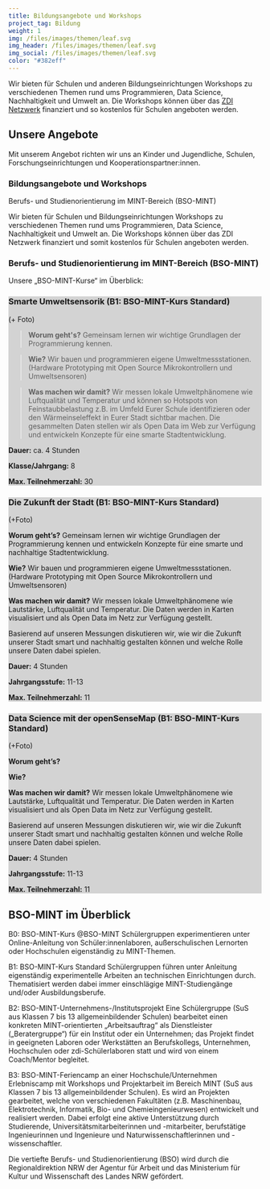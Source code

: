 ```yaml
---
title: Bildungsangebote und Workshops
project_tag: Bildung
weight: 1
img: /files/images/themen/leaf.svg
img_header: /files/images/themen/leaf.svg
img_social: /files/images/themen/leaf.svg
color: "#382eff"
---
```


Wir bieten für Schulen und anderen Bildungseinrichtungen Workshops zu verschiedenen Themen rund ums Programmieren, Data Science, Nachhaltigkeit und Umwelt an. Die Workshops können über das [ZDI Netzwerk](https://zdi-portal.de) finanziert und so kostenlos für Schulen angeboten werden. 
<!--more-->

## Unsere Angebote

Mit unserem Angebot richten wir uns an Kinder und Jugendliche, Schulen, Forschungseinrichtungen und Kooperationspartner:innen.

### Bildungsangebote und Workshops
Berufs- und Studienorientierung im MINT-Bereich (BSO-MINT)

Wir bieten für Schulen und Bildungseinrichtungen Workshops zu verschiedenen Themen rund ums Programmieren, Data Science, Nachhaltigkeit und Umwelt an. Die Workshops können über das ZDI Netzwerk finanziert und somit kostenlos für Schulen angeboten werden.

### Berufs- und Studienorientierung im MINT-Bereich (BSO-MINT)

Unsere „BSO-MINT-Kurse“ im Überblick:

<div style="background-color: lightgrey">
<h3>Smarte Umweltsensorik (B1: BSO-MINT-Kurs Standard)</h3>
(+ Foto)

> <b>Worum geht's?</b>
Gemeinsam lernen wir wichtige Grundlagen der Programmierung kennen.

> <b>Wie?</b>
Wir bauen und programmieren eigene Umweltmessstationen. 
(Hardware Prototyping mit Open Source Mikrokontrollern und Umweltsensoren)

> <b>Was machen wir damit?</b>
Wir messen lokale Umweltphänomene wie Luftqualität und Temperatur und können so Hotspots von Feinstaubbelastung z.B. im Umfeld Eurer Schule identifizieren oder den Wärmeinseleffekt in Eurer Stadt sichtbar machen.
Die gesammelten Daten stellen wir als Open Data im Web zur Verfügung und entwickeln Konzepte für eine smarte Stadtentwicklung.

<b>Dauer:</b> ca. 4 Stunden

<b>Klasse/Jahrgang:</b> 8

<b>Max. Teilnehmerzahl:</b> 30

</div>

<div style="background-color: lightgrey">
<h3>Die Zukunft der Stadt (B1: BSO-MINT-Kurs Standard)</h3>
(+Foto)

<b>Worum geht’s?</b>
Gemeinsam lernen wir wichtige Grundlagen der Programmierung kennen und entwickeln Konzepte für eine smarte und nachhaltige Stadtentwicklung.

<b>Wie?</b>
Wir bauen und programmieren eigene Umweltmessstationen. 
(Hardware Prototyping mit Open Source Mikrokontrollern und Umweltsensoren)

<b>Was machen wir damit?</b>
Wir messen lokale Umweltphänomene wie Lautstärke, Luftqualität und Temperatur. 
Die Daten werden in Karten visualisiert und als Open Data im Netz zur Verfügung gestellt.

Basierend auf unseren Messungen diskutieren wir, wie wir die Zukunft unserer Stadt smart und nachhaltig gestalten können und welche Rolle unsere Daten dabei spielen.

<b>Dauer:</b> 4 Stunden

<b>Jahrgangsstufe:</b> 11-13

<b>Max. Teilnehmerzahl:</b> 11

</div>

<div style="background-color: lightgrey">
<h3>Data Science mit der openSenseMap (B1: BSO-MINT-Kurs Standard)</h3>
(+Foto)

<b>Worum geht’s?</b>


<b>Wie?</b>


<b>Was machen wir damit?</b>
Wir messen lokale Umweltphänomene wie Lautstärke, Luftqualität und Temperatur. 
Die Daten werden in Karten visualisiert und als Open Data im Netz zur Verfügung gestellt.

Basierend auf unseren Messungen diskutieren wir, wie wir die Zukunft unserer Stadt smart und nachhaltig gestalten können und welche Rolle unsere Daten dabei spielen.

<b>Dauer:</b> 4 Stunden

<b>Jahrgangsstufe:</b> 11-13

<b>Max. Teilnehmerzahl:</b> 11

</div>


## BSO-MINT im Überblick

B0: BSO-MINT-Kurs @BSO-MINT
Schülergruppen experimentieren unter Online-Anleitung von Schüler:innenlaboren, außerschulischen Lernorten oder Hochschulen eigenständig zu MINT-Themen.

B1: BSO-MINT-Kurs Standard
Schülergruppen führen unter Anleitung eigenständig experimentelle Arbeiten an technischen Einrichtungen durch. Thematisiert werden dabei immer einschlägige MINT-Studiengänge und/oder Ausbildungsberufe.

B2: BSO-MINT-Unternehmens-/Institutsprojekt
Eine Schülergruppe (SuS aus Klassen 7 bis 13 allgemeinbildender Schulen) bearbeitet einen konkreten MINT-orientierten „Arbeitsauftrag“ als Dienstleister („Beratergruppe“) für ein Institut oder ein Unternehmen; das Projekt findet in geeigneten Laboren oder Werkstätten an Berufskollegs, Unternehmen, Hochschulen oder zdi-Schülerlaboren statt und wird von einem Coach/Mentor begleitet.

B3: BSO-MINT-Feriencamp an einer Hochschule/Unternehmen
Erlebniscamp mit Workshops und Projektarbeit im Bereich MINT (SuS aus Klassen 7 bis 13 allgemeinbildender Schulen). Es wird an Projekten gearbeitet, welche von verschiedenen Fakultäten (z.B. Maschinenbau, Elektrotechnik, Informatik, Bio- und Chemieingenieurwesen) entwickelt und realisiert werden. Dabei erfolgt eine aktive Unterstützung durch Studierende, Universitätsmitarbeiterinnen und -mitarbeiter, berufstätige Ingenieurinnen und Ingenieure und  Naturwissenschaftlerinnen und -wissenschaftler.

Die vertiefte Berufs- und Studienorientierung (BSO) wird durch die Regionaldirektion NRW der Agentur für Arbeit und das Ministerium für Kultur und Wissenschaft des Landes NRW gefördert.

